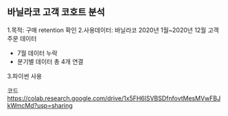 ## 바닐라코 고객 코호트 분석
1.목적: 구매 retention 확인
2.사용데이터: 바닐라코 2020년 1월~2020년 12월 고객 주문 데이터
- 7월 데이터 누락
- 분기별 데이터 총 4개 연결

3.파이썬 사용

코드
https://colab.research.google.com/drive/1x5FH6lSVBSDfnfovtMesMVwFBJkWmcMd?usp=sharing
